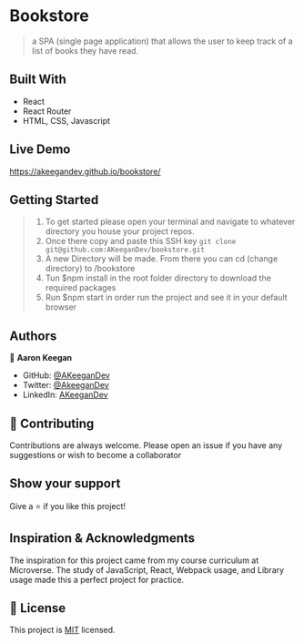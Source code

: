 # Bookstore

> a SPA (single page application) that allows the user to keep track of a list of books they have read.


## Built With

- React
- React Router
- HTML, CSS, Javascript

## Live Demo

https://akeegandev.github.io/bookstore/


## Getting Started

>1) To get started please open your terminal and navigate to whatever directory you house your project repos. 
>2) Once there copy and paste this SSH key `git clone git@github.com:AKeeganDev/bookstore.git`
>3) A new Directory will be made. From there you can cd (change directory) to /bookstore
>4) Tun $npm install in the root folder directory to download the required packages
>4) Run $npm start in order run the project and see it in your default browser



## Authors

👤 **Aaron Keegan**

- GitHub: [@AKeeganDev](https://github.com/AKeeganDev)
- Twitter: [@AkeeganDev](https://twitter.com/AkeeganDev)
- LinkedIn: [AKeeganDev](https://linkedin.com/in/AKeeganDev)


## 🤝 Contributing
Contributions are always welcome. Please open an issue if you have any suggestions or wish to become a collaborator


## Show your support

Give a ⭐️ if you like this project!

## Inspiration & Acknowledgments

The inspiration for this project came from my course curriculum at Microverse.
The study of JavaScript, React, Webpack usage, and Library usage made this a perfect project for practice.

## 📝 License

This project is [MIT](./MIT.md) licensed.
